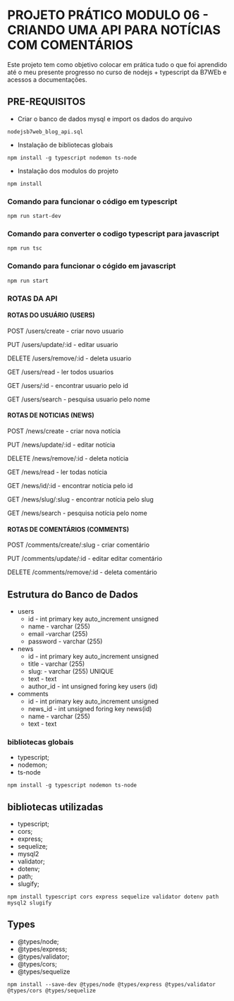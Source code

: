 # PROJETO PRÁTICO MODULO 06 - CRIANDO UMA API PARA NOTÍCIAS COM COMENTÁRIOS

Este projeto tem como objetivo colocar em prática tudo o que foi aprendido até o meu presente progresso no curso de nodejs + typescript da B7WEb e acessos a documentações.

## PRE-REQUISITOS

-  Criar o banco de dados mysql e import os dados do arquivo

`nodejsb7web_blog_api.sql`

-  Instalação de bibliotecas globais

`npm install -g typescript nodemon ts-node`

-  Instalação dos modulos do projeto

`npm install`

### Comando para funcionar o código em typescript

`npm run start-dev`

### Comando para converter o codigo typescript para javascript

`npm run tsc`

### Comando para funcionar o cógido em javascript

`npm run start`

### ROTAS DA API

#### ROTAS DO USUÁRIO (USERS)

POST /users/create - criar novo usuario

PUT /users/update/:id - editar usuario

DELETE /users/remove/:id - deleta usuario

GET /users/read - ler todos usuarios

GET /users/:id - encontrar usuario pelo id

GET /users/search - pesquisa usuario pelo nome

#### ROTAS DE NOTICIAS (NEWS)

POST /news/create - criar nova notícia

PUT /news/update/:id - editar notícia

DELETE /news/remove/:id - deleta notícia

GET /news/read - ler todas notícia

GET /news/id/:id - encontrar notícia pelo id

GET /news/slug/:slug - encontrar notícia pelo slug

GET /news/search - pesquisa notícia pelo nome

#### ROTAS DE COMENTÁRIOS (COMMENTS)

POST /comments/create/:slug - criar comentário

PUT /comments/update/:id - editar editar comentário

DELETE /comments/remove/:id - deleta comentário

## Estrutura do Banco de Dados

-  users
   -  id - int primary key auto_increment unsigned
   -  name - varchar (255)
   -  email -varchar (255)
   -  password - varchar (255)
-  news
   -  id - int primary key auto_increment unsigned
   -  title - varchar (255)
   -  slug: - varchar (255) UNIQUE
   -  text - text
   -  author_id - int unsigned foring key users (id)
-  comments
   -  id - int primary key auto_increment unsigned
   -  news_id - int unsigned foring key news(id)
   -  name - varchar (255)
   -  text - text

### bibliotecas globais

-  typescript;
-  nodemon;
-  ts-node

`npm install -g typescript nodemon ts-node`

## bibliotecas utilizadas

-  typescript;
-  cors;
-  express;
-  sequelize;
-  mysql2
-  validator;
-  dotenv;
-  path;
-  slugify;

`npm install typescript cors express sequelize validator dotenv path mysql2 slugify`

## Types

-  @types/node;
-  @types/express;
-  @types/validator;
-  @types/cors;
-  @types/sequelize

`npm install --save-dev @types/node @types/express @types/validator @types/cors @types/sequelize`
